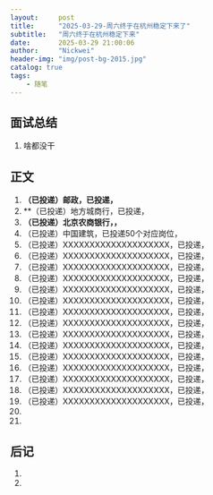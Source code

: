 ```yaml
---
layout:     post
title:      "2025-03-29-周六终于在杭州稳定下来了"
subtitle:   "周六终于在杭州稳定下来"
date:       2025-03-29 21:00:06
author:     "Nickwei"
header-img: "img/post-bg-2015.jpg"
catalog: true
tags:
    - 随笔
---
```


## 面试总结

1. 啥都没干




## 正文

1. **（已投递）邮政，已投递，**
1. **（已投递）地方城商行，已投递，
1. **（已投递）北京农商银行，，**
1. （已投递）中国建筑，已投递50个对应岗位，
1. （已投递）XXXXXXXXXXXXXXXXXXXX，已投递，
1. （已投递）XXXXXXXXXXXXXXXXXXXX，已投递，
1. （已投递）XXXXXXXXXXXXXXXXXXXX，已投递，
1. （已投递）XXXXXXXXXXXXXXXXXXXX，已投递，
1. （已投递）XXXXXXXXXXXXXXXXXXXX，已投递，
1. （已投递）XXXXXXXXXXXXXXXXXXXX，已投递，
1. （已投递）XXXXXXXXXXXXXXXXXXXX，已投递，
1. （已投递）XXXXXXXXXXXXXXXXXXXX，已投递，
1. （已投递）XXXXXXXXXXXXXXXXXXXX，已投递，
1. （已投递）XXXXXXXXXXXXXXXXXXXX，已投递，
1. （已投递）XXXXXXXXXXXXXXXXXXXX，已投递，
1. （已投递）XXXXXXXXXXXXXXXXXXXX，已投递，
1. （已投递）XXXXXXXXXXXXXXXXXXXX，已投递，
1. （已投递）XXXXXXXXXXXXXXXXXXXX，已投递，
1. （已投递）XXXXXXXXXXXXXXXXXXXX，已投递，
1. 
1. 



## 后记

1. 
1. 
